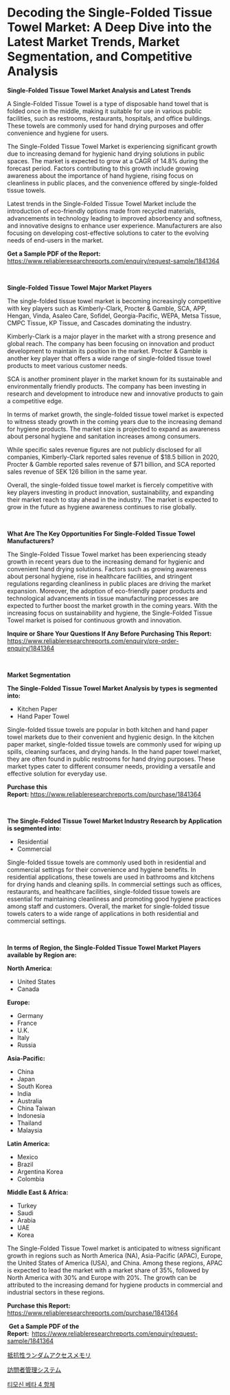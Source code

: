 <p><h1>Decoding the Single-Folded Tissue Towel Market: A Deep Dive into the Latest Market Trends, Market Segmentation, and Competitive Analysis</h1></p><p><strong>Single-Folded Tissue Towel Market Analysis and Latest Trends</strong></p>
<p><p>A Single-Folded Tissue Towel is a type of disposable hand towel that is folded once in the middle, making it suitable for use in various public facilities, such as restrooms, restaurants, hospitals, and office buildings. These towels are commonly used for hand drying purposes and offer convenience and hygiene for users.</p><p>The Single-Folded Tissue Towel Market is experiencing significant growth due to increasing demand for hygienic hand drying solutions in public spaces. The market is expected to grow at a CAGR of 14.8% during the forecast period. Factors contributing to this growth include growing awareness about the importance of hand hygiene, rising focus on cleanliness in public places, and the convenience offered by single-folded tissue towels.</p><p>Latest trends in the Single-Folded Tissue Towel Market include the introduction of eco-friendly options made from recycled materials, advancements in technology leading to improved absorbency and softness, and innovative designs to enhance user experience. Manufacturers are also focusing on developing cost-effective solutions to cater to the evolving needs of end-users in the market.</p></p>
<p><strong>Get a Sample PDF of the Report:&nbsp;</strong> <a href="https://www.reliableresearchreports.com/enquiry/request-sample/1841364">https://www.reliableresearchreports.com/enquiry/request-sample/1841364</a></p>
<p>&nbsp;</p>
<p><strong>Single-Folded Tissue Towel Major Market Players</strong></p>
<p><p>The single-folded tissue towel market is becoming increasingly competitive with key players such as Kimberly-Clark, Procter & Gamble, SCA, APP, Hengan, Vinda, Asaleo Care, Sofidel, Georgia-Pacific, WEPA, Metsa Tissue, CMPC Tissue, KP Tissue, and Cascades dominating the industry.</p><p>Kimberly-Clark is a major player in the market with a strong presence and global reach. The company has been focusing on innovation and product development to maintain its position in the market. Procter & Gamble is another key player that offers a wide range of single-folded tissue towel products to meet various customer needs.</p><p>SCA is another prominent player in the market known for its sustainable and environmentally friendly products. The company has been investing in research and development to introduce new and innovative products to gain a competitive edge.</p><p>In terms of market growth, the single-folded tissue towel market is expected to witness steady growth in the coming years due to the increasing demand for hygiene products. The market size is projected to expand as awareness about personal hygiene and sanitation increases among consumers.</p><p>While specific sales revenue figures are not publicly disclosed for all companies, Kimberly-Clark reported sales revenue of $18.5 billion in 2020, Procter & Gamble reported sales revenue of $71 billion, and SCA reported sales revenue of SEK 126 billion in the same year.</p><p>Overall, the single-folded tissue towel market is fiercely competitive with key players investing in product innovation, sustainability, and expanding their market reach to stay ahead in the industry. The market is expected to grow in the future as hygiene awareness continues to rise globally.</p></p>
<p>&nbsp;</p>
<p><strong>What Are The Key Opportunities For Single-Folded Tissue Towel Manufacturers?</strong></p>
<p><p>The Single-Folded Tissue Towel market has been experiencing steady growth in recent years due to the increasing demand for hygienic and convenient hand drying solutions. Factors such as growing awareness about personal hygiene, rise in healthcare facilities, and stringent regulations regarding cleanliness in public places are driving the market expansion. Moreover, the adoption of eco-friendly paper products and technological advancements in tissue manufacturing processes are expected to further boost the market growth in the coming years. With the increasing focus on sustainability and hygiene, the Single-Folded Tissue Towel market is poised for continuous growth and innovation.</p></p>
<p><strong>Inquire or Share Your Questions If Any Before Purchasing This Report:</strong> <a href="https://www.reliableresearchreports.com/enquiry/pre-order-enquiry/1841364">https://www.reliableresearchreports.com/enquiry/pre-order-enquiry/1841364</a></p>
<p>&nbsp;</p>
<p><strong>Market Segmentation</strong></p>
<p><strong>The Single-Folded Tissue Towel Market Analysis by types is segmented into:</strong></p>
<p><ul><li>Kitchen Paper</li><li>Hand Paper Towel</li></ul></p>
<p><p>Single-folded tissue towels are popular in both kitchen and hand paper towel markets due to their convenient and hygienic design. In the kitchen paper market, single-folded tissue towels are commonly used for wiping up spills, cleaning surfaces, and drying hands. In the hand paper towel market, they are often found in public restrooms for hand drying purposes. These market types cater to different consumer needs, providing a versatile and effective solution for everyday use.</p></p>
<p><strong>Purchase this Report:&nbsp;</strong><a href="https://www.reliableresearchreports.com/purchase/1841364">https://www.reliableresearchreports.com/purchase/1841364</a></p>
<p>&nbsp;</p>
<p><strong>The Single-Folded Tissue Towel Market Industry Research by Application is segmented into:</strong></p>
<p><ul><li>Residential</li><li>Commercial</li></ul></p>
<p><p>Single-folded tissue towels are commonly used both in residential and commercial settings for their convenience and hygiene benefits. In residential applications, these towels are used in bathrooms and kitchens for drying hands and cleaning spills. In commercial settings such as offices, restaurants, and healthcare facilities, single-folded tissue towels are essential for maintaining cleanliness and promoting good hygiene practices among staff and customers. Overall, the market for single-folded tissue towels caters to a wide range of applications in both residential and commercial settings.</p></p>
<p>&nbsp;</p>
<p><strong>In terms of Region, the Single-Folded Tissue Towel Market Players available by Region are:</strong></p>
<p>
    <p> <strong> North America: </strong>
        <ul>
            <li>United States</li>
            <li>Canada</li>
        </ul>
        </p> 
    <p> <strong> Europe: </strong>
        <ul>
            <li>Germany</li>
            <li>France</li>
            <li>U.K.</li>
            <li>Italy</li>
            <li>Russia</li>
        </ul>
        </p> 
    <p> <strong> Asia-Pacific: </strong>
        <ul>
            <li>China</li>
            <li>Japan</li>
            <li>South Korea</li>
            <li>India</li>
            <li>Australia</li>
            <li>China Taiwan</li>
            <li>Indonesia</li>
            <li>Thailand</li>
            <li>Malaysia</li>
        </ul>
        </p> 
    <p> <strong> Latin America: </strong>
        <ul>
            <li>Mexico</li>
            <li>Brazil</li>
            <li>Argentina Korea</li>
            <li>Colombia</li>
        </ul>
        </p> 
    <p> <strong> Middle East & Africa: </strong>
        <ul>
            <li>Turkey</li>
            <li>Saudi</li>
            <li>Arabia</li>
            <li>UAE</li>
            <li>Korea</li>
        </ul>
    </p>
    </p>
<p><p>The Single-Folded Tissue Towel market is anticipated to witness significant growth in regions such as North America (NA), Asia-Pacific (APAC), Europe, the United States of America (USA), and China. Among these regions, APAC is expected to lead the market with a market share of 35%, followed by North America with 30% and Europe with 20%. The growth can be attributed to the increasing demand for hygiene products in commercial and industrial sectors in these regions.</p></p>
<p><strong>Purchase this Report: </strong><a href="https://www.reliableresearchreports.com/purchase/1841364">https://www.reliableresearchreports.com/purchase/1841364</a></p>
<p>&nbsp;<strong>Get a Sample PDF of the Report:&nbsp;&nbsp;</strong><a href="https://www.reliableresearchreports.com/enquiry/request-sample/1841364">https://www.reliableresearchreports.com/enquiry/request-sample/1841364</a></p>
<p><strong></strong></p>
<p><p><a href="https://medium.com/@santosuigrtley997836/%E6%8A%B5%E6%8A%97%E6%80%A7%E3%83%A9%E3%83%B3%E3%83%80%E3%83%A0%E3%82%A2%E3%82%AF%E3%82%BB%E3%82%B9%E3%83%A1%E3%83%A2%E3%83%AA%E5%B8%82%E5%A0%B4-2031%E5%B9%B4%E3%81%BE%E3%81%A7%E3%81%AE%E3%83%88%E3%83%AC%E3%83%B3%E3%83%89-%E4%BA%88%E6%B8%AC-%E7%AB%B6%E4%BA%89%E5%88%86%E6%9E%90-8b6c4fb02f2a">抵抗性ランダムアクセスメモリ</a></p><p><a href="https://medium.com/@coraltrout1923/%E3%83%93%E3%82%B8%E3%82%BF%E3%83%BC%E7%AE%A1%E7%90%86%E3%82%B7%E3%82%B9%E3%83%86%E3%83%A0%E5%B8%82%E5%A0%B4%E3%81%AE%E5%B1%95%E6%9C%9B-%E6%A5%AD%E7%95%8C%E3%81%AE%E6%A6%82%E8%A6%81%E3%81%A8%E4%BA%88%E6%B8%AC-2024%E5%B9%B4%E3%81%8B%E3%82%892031%E5%B9%B4-42c3b110c8f9">訪問者管理システム</a></p><p><a href="https://medium.com/@demarcuskuhlman/%ED%8B%B0%EB%AA%A8%EC%8B%A0-%EB%B2%A0%ED%83%80-4-%ED%95%AD%EC%B2%B4-%EC%8B%9C%EC%9E%A5-%EC%A0%90%EC%9C%A0%EC%9C%A8-%EC%A7%84%ED%99%94-%EB%B0%8F-%EC%8B%9C%EC%9E%A5-%EC%84%B1%EC%9E%A5-%EC%B6%94%EC%84%B8-2024-2031-b860d5300f81">티모신 베타 4 항체</a></p></p>